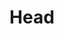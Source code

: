 ---
id: head
parent: /wiki/racchette/
permalink: /wiki/racchette/head/
image: /images/wiki/brands/head.webp
title: Head
brand: head
marca: head
description: Brand storicamente legato al mercato del tennis, da qualche anno produce anche racchette da padel. Questa nuova collezione si presenta come molto aggressiva nelle forme dei modelli GRAPHENE ed elegante nelle colorazioni, con il semplice uso del bianco e nero o con l’alternanza di pattern cromatici.
---